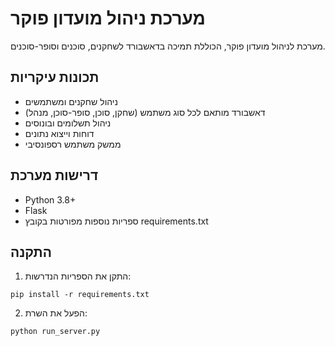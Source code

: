 # מערכת ניהול מועדון פוקר

מערכת לניהול מועדון פוקר, הכוללת תמיכה בדאשבורד לשחקנים, סוכנים וסופר-סוכנים.

## תכונות עיקריות
- ניהול שחקנים ומשתמשים
- דאשבורד מותאם לכל סוג משתמש (שחקן, סוכן, סופר-סוכן, מנהל)
- ניהול תשלומים ובונוסים
- דוחות וייצוא נתונים
- ממשק משתמש רספונסיבי

## דרישות מערכת
- Python 3.8+
- Flask
- ספריות נוספות מפורטות בקובץ requirements.txt

## התקנה
1. התקן את הספריות הנדרשות:
```
pip install -r requirements.txt
```

2. הפעל את השרת:
```
python run_server.py
```
